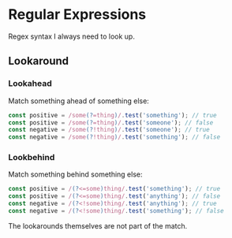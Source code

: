 # Regular Expressions

Regex syntax I always need to look up.

## Lookaround

### Lookahead

Match something ahead of something else:

```js
const positive = /some(?=thing)/.test('something'); // true
const positive = /some(?=thing)/.test('someone'); // false
const negative = /some(?!thing)/.test('someone'); // true
const negative = /some(?!thing)/.test('something'); // false
```

### Lookbehind

Match something behind something else:

```js
const positive = /(?<=some)thing/.test('something'); // true
const positive = /(?<=some)thing/.test('anything'); // false
const negative = /(?<!some)thing/.test('anything'); // true
const negative = /(?<!some)thing/.test('something'); // false
```

The lookarounds themselves are not part of the match.
